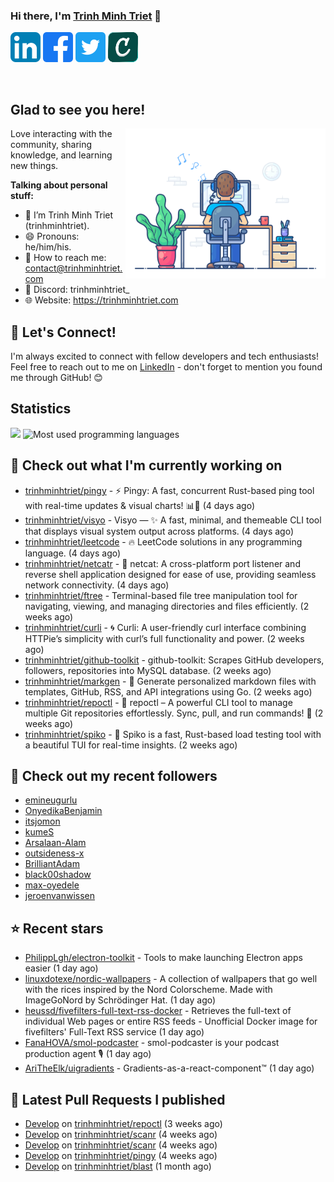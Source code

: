 ### Hi there, I'm <a href="https://trinhminhtriet.com" target="_blank" title="Trinh Minh Triet">Trinh Minh Triet</a> 👋

[![trinhminhtriet's LinkedIn Profile](images/linkedin.png)](https://linkedin.com/in/triet-trinh)
[![trinhminhtriet's Facebook Profile](images/facebook.png)](https://www.facebook.com/trinhminhtriet)
[![trinhminhtriet's X Profile](images/twitter.png)](https://x.com/trinhminhtriet)
[![trinhminhtriet's Credly Profile](images/credly.png)](https://www.credly.com/users/trinhminhtriet)

</br>

## Glad to see you here!

<img align="right" alt="Trinh Minh Triet" src="images/coding.gif" width="320px" />

Love interacting with the community, sharing knowledge, and learning new things.

**Talking about personal stuff:**

- 👨 I’m Trinh Minh Triet (trinhminhtriet).
- 😄 Pronouns: he/him/his.
- 📧 How to reach me: contact@trinhminhtriet.com
- 💬 Discord: trinhminhtriet_
- 🌐 Website: https://trinhminhtriet.com

## 🤝 Let's Connect! 

I'm always excited to connect with fellow developers and tech enthusiasts! 
Feel free to reach out to me on [LinkedIn](https://linkedin.com/in/triet-trinh) - don't forget to mention you found me through GitHub! 😊

## Statistics

<img src="https://github-profile-summary-cards.vercel.app/api/cards/profile-details?username=trinhminhtriet&theme=github_dark" />
<img src="https://github-readme-stats.vercel.app/api/top-langs/?username=trinhminhtriet&theme=default&show_icons=true&hide_border=true&layout=compact" alt="Most used programming languages" />

## 👷 Check out what I'm currently working on

- [trinhminhtriet/pingy](https://github.com/trinhminhtriet/pingy) - ⚡ Pingy: A fast, concurrent Rust-based ping tool with real-time updates & visual charts! 📊🚀 (4 days ago)
- [trinhminhtriet/visyo](https://github.com/trinhminhtriet/visyo) - Visyo — ✨ A fast, minimal, and themeable CLI tool that displays visual system output across platforms. (4 days ago)
- [trinhminhtriet/leetcode](https://github.com/trinhminhtriet/leetcode) - 🔥 LeetCode solutions in any programming language. (4 days ago)
- [trinhminhtriet/netcatr](https://github.com/trinhminhtriet/netcatr) - 📡 netcat: A cross-platform port listener and reverse shell application designed for ease of use, providing seamless network connectivity. (4 days ago)
- [trinhminhtriet/ftree](https://github.com/trinhminhtriet/ftree) - Terminal-based file tree manipulation tool for navigating, viewing, and managing directories and files efficiently. (2 weeks ago)
- [trinhminhtriet/curli](https://github.com/trinhminhtriet/curli) - 🌀 Curli: A user-friendly curl interface combining HTTPie’s simplicity with curl’s full functionality and power. (2 weeks ago)
- [trinhminhtriet/github-toolkit](https://github.com/trinhminhtriet/github-toolkit) - github-toolkit: Scrapes GitHub developers, followers, repositories into MySQL database. (2 weeks ago)
- [trinhminhtriet/markgen](https://github.com/trinhminhtriet/markgen) - 📜 Generate personalized markdown files with templates, GitHub, RSS, and API integrations using Go. (2 weeks ago)
- [trinhminhtriet/repoctl](https://github.com/trinhminhtriet/repoctl) - 🚀 repoctl – A powerful CLI tool to manage multiple Git repositories effortlessly. Sync, pull, and run commands! 🎯 (2 weeks ago)
- [trinhminhtriet/spiko](https://github.com/trinhminhtriet/spiko) - 🚀 Spiko is a fast, Rust-based load testing tool with a beautiful TUI for real-time insights. (2 weeks ago)

## 👯 Check out my recent followers

- [emineugurlu](https://github.com/emineugurlu)
- [OnyedikaBenjamin](https://github.com/OnyedikaBenjamin)
- [itsjomon](https://github.com/itsjomon)
- [kumeS](https://github.com/kumeS)
- [Arsalaan-Alam](https://github.com/Arsalaan-Alam)
- [outsideness-x](https://github.com/outsideness-x)
- [BrilliantAdam](https://github.com/BrilliantAdam)
- [black00shadow](https://github.com/black00shadow)
- [max-oyedele](https://github.com/max-oyedele)
- [jeroenvanwissen](https://github.com/jeroenvanwissen)

## ⭐ Recent stars

- [PhilippLgh/electron-toolkit](https://github.com/PhilippLgh/electron-toolkit) - Tools to make launching Electron apps easier (1 day ago)
- [linuxdotexe/nordic-wallpapers](https://github.com/linuxdotexe/nordic-wallpapers) - A collection of wallpapers that go well with the rices inspired by the Nord Colorscheme. Made with ImageGoNord by Schrödinger Hat. (1 day ago)
- [heussd/fivefilters-full-text-rss-docker](https://github.com/heussd/fivefilters-full-text-rss-docker) - Retrieves the full-text of individual Web pages or entire RSS feeds - Unofficial Docker image for fivefilters' Full-Text RSS service (1 day ago)
- [FanaHOVA/smol-podcaster](https://github.com/FanaHOVA/smol-podcaster) - smol-podcaster is your podcast production agent 🎙️ (1 day ago)
- [AriTheElk/uigradients](https://github.com/AriTheElk/uigradients) - Gradients-as-a-react-component™ (1 day ago)

## 🔨 Latest Pull Requests I published

- [Develop](https://github.com/trinhminhtriet/repoctl/pull/17) on [trinhminhtriet/repoctl](https://github.com/trinhminhtriet/repoctl) (3 weeks ago)
- [Develop](https://github.com/trinhminhtriet/scanr/pull/22) on [trinhminhtriet/scanr](https://github.com/trinhminhtriet/scanr) (4 weeks ago)
- [Develop](https://github.com/trinhminhtriet/scanr/pull/21) on [trinhminhtriet/scanr](https://github.com/trinhminhtriet/scanr) (4 weeks ago)
- [Develop](https://github.com/trinhminhtriet/pingy/pull/8) on [trinhminhtriet/pingy](https://github.com/trinhminhtriet/pingy) (4 weeks ago)
- [Develop](https://github.com/trinhminhtriet/blast/pull/13) on [trinhminhtriet/blast](https://github.com/trinhminhtriet/blast) (1 month ago)